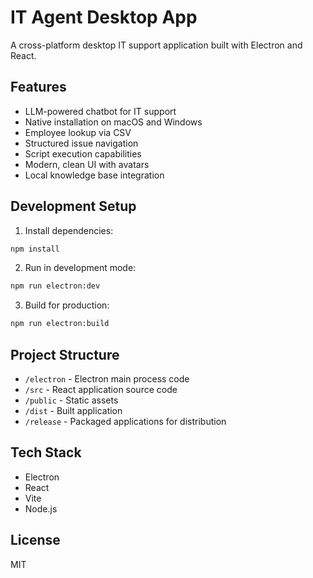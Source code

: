 # IT Agent Desktop App

A cross-platform desktop IT support application built with Electron and React.

## Features

- LLM-powered chatbot for IT support
- Native installation on macOS and Windows
- Employee lookup via CSV
- Structured issue navigation
- Script execution capabilities
- Modern, clean UI with avatars
- Local knowledge base integration

## Development Setup

1. Install dependencies:
```bash
npm install
```

2. Run in development mode:
```bash
npm run electron:dev
```

3. Build for production:
```bash
npm run electron:build
```

## Project Structure

- `/electron` - Electron main process code
- `/src` - React application source code
- `/public` - Static assets
- `/dist` - Built application
- `/release` - Packaged applications for distribution

## Tech Stack

- Electron
- React
- Vite
- Node.js

## License

MIT 